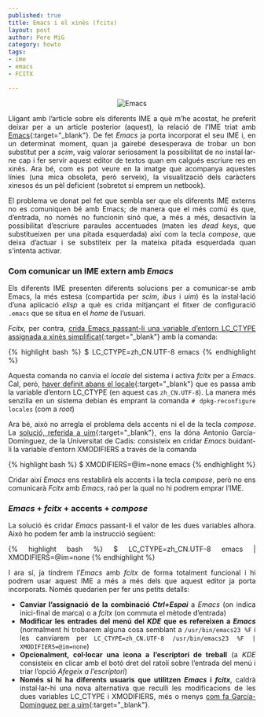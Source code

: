 ```yaml
--- 
published: true
title: Emacs i el xinès (fcitx)
layout: post
author: Pere MiG 
category: howto
tags: 
- ime
- emacs
- FCITX

---
```

<div style="text-align:center" markdown="1">

![Emacs](https://llaisdy.files.wordpress.com/2009/02/echimp21.png%3Fw%3D480?w=490&h=247)

</div>
<div style="text-align:justify" markdown="1">

Lligant amb l’article sobre els diferents IME a què m’he acostat, he preferit deixar per a un article posterior (aquest), la relació de l’IME triat amb [Emacs](https://www.gnu.org/software/emacs/){:target="_blank"}. De fet *Emacs* ja porta incorporat el seu IME i, en un determinat moment, quan ja gairebé desesperava de trobar un bon substitut per a *scim*, vaig valorar seriosament la possibilitat de no instal·lar-ne cap i fer servir aquest editor de textos quan em calgués escriure res en xinès. Ara bé, com es pot veure en la imatge que acompanya aquestes línies (una mica obsoleta, però serveix), la visualització dels caràcters xinesos és un pèl deficient (sobretot si emprem un netbook).

<!-- more -->

El problema ve donat pel fet que sembla ser que els diferents IME externs no es comuniquen bé amb Emacs; de manera que el més comú és que, d’entrada, no només no funcionin sinó que, a més a més, desactivin la possibilitat d’escriure paraules accentuades (maten les *dead keys*, que substitueixen per una pitada esquerdada) així com la tecla *compose*, que deixa d’actuar i se substiteix per la mateixa pitada esquerdada quan s'intenta activar.

### Com comunicar un IME extern amb *Emacs*

Els diferents IME presenten diferents solucions per a comunicar-se amb Emacs, la més estesa (compartida per *scim*, *ibus* i *uim*) és la instal·lació d’una aplicació *elisp* a què es crida mitjançant el fitxer de configuració `.emacs` que se situa en el *home* de l’usuari.

*Fcitx*, per contra, [crida Emacs passant-li una variable d’entorn LC_CTYPE assignada a xinès simplificat](https://fcitx-im.org/wiki/FAQ#Emacs){:target="_blank"} amb la comanda:

{% highlight bash %}
$ LC_CTYPE=zh_CN.UTF-8 emacs
{% endhighlight %}

Aquesta comanda no canvia el *locale* del sistema i activa *fcitx* per a *Emacs*. Cal, però, [haver definit abans el locale](https://wiki.debian.org/Locale){:target="_blank"} que es passa amb la variable d’entorn LC_CTYPE (en aquest cas `zh_CN.UTF-8`). La manera més senzilla en un sistema debian és emprant la comanda `# dpkg-reconfigure locales` (com a *root*)

Ara bé, això no arregla el problema dels accents ni el de la tecla *compose*. La [solució, referida a uim](https://xmleye.wordpress.com/2009/12/13/entrada-de-acentos-y-japones-en-emacsgtkkde-en-ubuntu-9-10-karmic-koala/){:target="_blank"}, ens la dóna Antonio García-Domínguez, de la Universitat de Cadis: consisteix en cridar *Emacs* buidant-li la variable d’entorn XMODIFIERS a través de la comanda

{% highlight bash %}
$ XMODIFIERS=@im=none emacs
{% endhighlight %}

Cridar així *Emacs* ens restablirà els accents i la tecla *compose*, però no ens comunicarà *Fcitx* amb *Emacs*, raó per la qual no hi podrem emprar l’IME.

### *Emacs* + *fcitx* + accents + *compose*

La solució és cridar *Emacs* passant-li el valor de les dues variables alhora. Això ho podem fer amb la instrucció següent:

{% highlight bash %}
$ LC_CTYPE=zh_CN.UTF-8 emacs | XMODIFIERS=@im=none
{% endhighlight %}

I ara sí, ja tindrem l’*Emacs* amb *fcitx* de forma totalment funcional i hi podrem usar aquest IME a més a més dels que aquest editor ja porta incorporats. Només quedarien per fer uns petits detalls:

   - **Canviar l’assignació de la combinació *Ctrl+Espai*** a *Emacs* (on indica inici-final de marca) o a *fcitx* (on commuta el mètode d’entrada)
   - **Modificar les entrades del menú del *KDE* que es refereixen a *Emacs*** (normalment hi trobarem alguna cosa semblant a `/usr/bin/emacs23 %F` i les canviarem per `LC_CTYPE=zh_CN.UTF-8 /usr/bin/emacs23 %F | XMODIFIERS=@im=none`)
   - **Opcionalment, col·locar una icona a l’escriptori de treball** (a *KDE* consisteix en clicar amb el botó dret del ratolí sobre l’entrada del menú i triar l’opció *Afegeix a l’escriptori*)
   - **Només si hi ha diferents usuaris que utilitzen *Emacs* i *fcitx***, caldrà instal·lar-hi una nova alternativa que reculli les modificacions de les dues variables LC_CTYPE i XMODIFIERS, més o menys [com fa García-Dominguez per a uim](https://xmleye.wordpress.com/2009/12/13/entrada-de-acentos-y-japones-en-emacsgtkkde-en-ubuntu-9-10-karmic-koala/){:target="_blank"}.

</div>